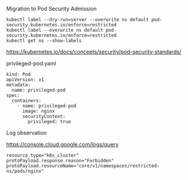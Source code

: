 Migration to Pod Security Admission
```
kubectl label --dry-run=server --overwrite ns default pod-security.kubernetes.io/enforce=restricted
kubectl label --overwrite ns default pod-security.kubernetes.io/enforce=restricted
kubectl get ns --show-labels
```
https://kubernetes.io/docs/concepts/security/pod-security-standards/


privileged-pod.yaml
```
kind: Pod
apiVersion: v1
metadata:
  name: privileged-pod
spec:
  containers:
    - name: privileged-pod
      image: nginx
      securityContext:
        privileged: true
```

Log observation

https://console.cloud.google.com/logs/query
```
resource.type="k8s_cluster"
protoPayload.response.reason="Forbidden"
protoPayload.resourceName="core/v1/namespaces/restricted-ns/pods/nginx"
```
